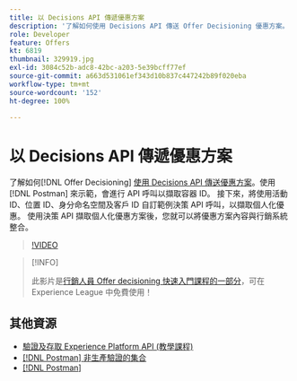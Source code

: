 ```yaml
---
title: 以 Decisions API 傳遞優惠方案
description: '了解如何使用 Decisions API 傳送 Offer Decisioning 優惠方案。 '
role: Developer
feature: Offers
kt: 6819
thumbnail: 329919.jpg
exl-id: 3084c52b-adc8-42bc-a203-5e39bcff77ef
source-git-commit: a663d531061ef343d10b837c447242b89f020eba
workflow-type: tm+mt
source-wordcount: '152'
ht-degree: 100%

---
```



# 以 Decisions API 傳遞優惠方案

了解如何[!DNL Offer Decisioning] [使用 Decisions API 傳送優惠方案](https://experienceleague.adobe.com/docs/journey-optimizer/using/offer-decisioniong/api-reference/offer-delivery/deliver-offers.html?lang=zh-Hant)。使用 [!DNL Postman] 來示範，會進行 API 呼叫以擷取容器 ID。 接下來，將使用活動 ID、位置 ID、身分命名空間及客戶 ID 自訂範例決策 API 呼叫，以擷取個人化優惠。 使用決策 API 擷取個人化優惠方案後，您就可以將優惠方案內容與行銷系統整合。

>[!VIDEO](https://video.tv.adobe.com/v/329919?quality=12&learn=on)

>[!INFO]
>
> 此影片是[行銷人員 Offer decisioning 快速入門課程的一部分](https://experienceleague.adobe.com/?recommended=ExperiencePlatform-U-1-2020.1.offerdecisioning?lang=zh-Hant)，可在 Experience League 中免費使用！

## 其他資源

* [驗證及存取 Experience Platform API (教學課程)](https://experienceleague.adobe.com/docs/platform-learn/tutorials/platform-api-authentication.html?lang=zh-Hant)
* [[!DNL Postman] 非生產驗證的集合](https://github.com/adobe/experience-platform-postman-samples/tree/master/apis/ims)
* [[!DNL Postman]](https://www.postman.com/)

